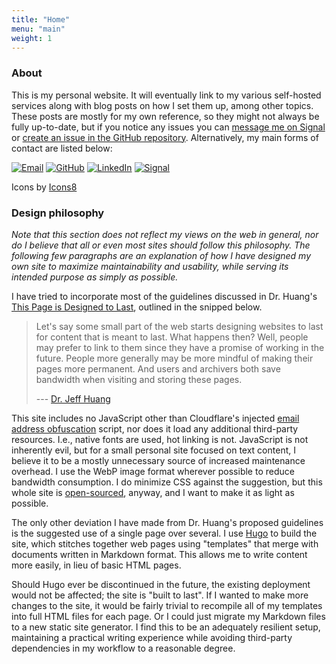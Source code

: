 ```yaml
---
title: "Home"
menu: "main"
weight: 1
---
```


### About

This is my personal website. It will eventually link to my various self-hosted
services along with blog posts on how I set them up, among other topics. These
posts are mostly for my own reference, so they might not always be fully
up-to-date, but if you notice any issues you can
[message me on Signal](https://signal.me/#eu/D9ahAdeW8Zbb9Nlp_Priz3iuK5Cce0le33frY5Xlt31O0QdNprdF5ZmoxcCf88Ga)
or [create an issue in the GitHub repository](https://github.com/ldmitch/ldmitch.dev/issues/new).
Alternatively, my main forms of contact are listed below:

[![Email](/images/email-light.webp)](mailto:liam.mitchell@uwaterloo.ca)
[![GitHub](/images/github-light.webp)](https://github.com/ldmitch)
[![LinkedIn](/images/linkedin-light.webp)](https://www.linkedin.com/in/liamdmitchell/)
[![Signal](/images/signal-light.webp)](https://signal.me/#eu/D9ahAdeW8Zbb9Nlp_Priz3iuK5Cce0le33frY5Xlt31O0QdNprdF5ZmoxcCf88Ga)

Icons by [Icons8](https://icons8.com/)

### Design philosophy

*Note that this section does not reflect my views on the web in general, nor do
I believe that all or even most sites should follow this philosophy. The
following few paragraphs are an explanation of how I have designed my own site
to maximize maintainability and usability, while serving its intended purpose as
simply as possible.*

I have tried to incorporate most of the guidelines discussed in Dr. Huang's
[This Page is Designed to Last](https://jeffhuang.com/designed_to_last/),
outlined in the snipped below.

> Let's say some small part of the web starts designing websites to last for
> content that is meant to last. What happens then? Well, people may prefer to
> link to them since they have a promise of working in the future. People more
> generally may be more mindful of making their pages more permanent. And users
> and archivers both save bandwidth when visiting and storing these pages.
>
> --- [Dr. Jeff Huang](https://jeffhuang.com/)

This site includes no JavaScript other than Cloudflare's injected [email address
obfuscation](https://developers.cloudflare.com/waf/tools/scrape-shield/email-address-obfuscation/)
script, nor does it load any additional third-party resources. I.e., native
fonts are used, hot linking is not. JavaScript is not inherently evil, but for a
small personal site focused on text content, I believe it to be a mostly
unnecessary source of increased maintenance overhead. I use the WebP image
format wherever possible to reduce bandwidth consumption. I do minimize CSS
against the suggestion, but this whole site is
[open-sourced](https://github.com/ldmitch/ldmitch.dev), anyway, and I want to
make it as light as possible.

The only other deviation I have made from Dr. Huang's proposed guidelines is the
suggested use of a single page over several. I use [Hugo](https://gohugo.io/) to
build the site, which stitches together web pages using "templates" that merge
with documents written in Markdown format. This allows me to write content more
easily, in lieu of basic HTML pages.

Should Hugo ever be discontinued in the future, the existing deployment would
not be affected; the site is "built to last". If I wanted to make more changes
to the site, it would be fairly trivial to recompile all of my templates into
full HTML files for each page. Or I could just migrate my Markdown files to a
new static site generator. I find this to be an adequately resilient setup,
maintaining a practical writing experience while avoiding third-party
dependencies in my workflow to a reasonable degree.
